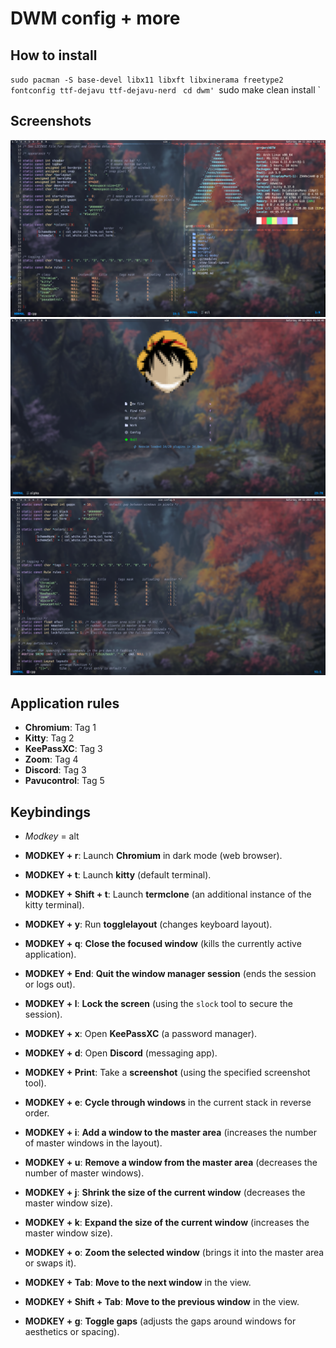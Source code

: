 # DWM config + more

## How to install

`sudo pacman -S base-devel libx11 libxft libxinerama freetype2 fontconfig ttf-dejavu ttf-dejavu-nerd `
`cd dwm'
`sudo make clean install `

## Screenshots
 ![Screenshot](https://raw.githubusercontent.com/DjejDjej/dotfiles/refs/heads/main/images/terminals.png)
 ![Screenshot](https://raw.githubusercontent.com/DjejDjej/dotfiles/refs/heads/main/images/vim.png)
 ![Screenshot](https://raw.githubusercontent.com/DjejDjej/dotfiles/refs/heads/main/images/vimopen.png)

## Application rules

- **Chromium**: Tag 1
- **Kitty**: Tag 2
- **KeePassXC**: Tag 3
- **Zoom**: Tag 4
- **Discord**: Tag 3
- **Pavucontrol**: Tag 5 


## Keybindings

- *Modkey* = alt

- **MODKEY + r**: Launch **Chromium** in dark mode (web browser).
- **MODKEY + t**: Launch **kitty** (default terminal).
- **MODKEY + Shift + t**: Launch **termclone** (an additional instance of the kitty terminal).
- **MODKEY + y**: Run **togglelayout** (changes keyboard layout).
- **MODKEY + q**: **Close the focused window** (kills the currently active application).
- **MODKEY + End**: **Quit the window manager session** (ends the session or logs out).
- **MODKEY + l**: **Lock the screen** (using the `slock` tool to secure the session).
- **MODKEY + x**: Open **KeePassXC** (a password manager).
- **MODKEY + d**: Open **Discord** (messaging app).
- **MODKEY + Print**: Take a **screenshot** (using the specified screenshot tool).
- **MODKEY + e**: **Cycle through windows** in the current stack in reverse order.
- **MODKEY + i**: **Add a window to the master area** (increases the number of master windows in the layout).
- **MODKEY + u**: **Remove a window from the master area** (decreases the number of master windows).
- **MODKEY + j**: **Shrink the size of the current window** (decreases the master window size).
- **MODKEY + k**: **Expand the size of the current window** (increases the master window size).
- **MODKEY + o**: **Zoom the selected window** (brings it into the master area or swaps it).
- **MODKEY + Tab**: **Move to the next window** in the view.
- **MODKEY + Shift + Tab**: **Move to the previous window** in the view.
- **MODKEY + g**: **Toggle gaps** (adjusts the gaps around windows for aesthetics or spacing).
